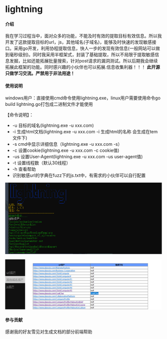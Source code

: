 # lightning

#### 介绍
我在学习过程当中，面对众多的功能，不能及时有效的提取目标有效信息。所以我开发了这款提取目标的url，js，其他域名(子域名)，能够及时快速的发现敏感接口。采用go开发，利用协程提取信息，快人一步的发现有效信息(一般网站可以做到毫秒级别)。同时我采用半框架式，封装了基础提取，所以不局限于提取敏感信息发掘，比如还能拓展批量搜索，针对post请求的漏洞测试。所以后期我会继续拓展此框架的功能。同时感兴趣的小伙伴也可以拓展.信息收集利器！！！ **此开源只做学习交流。严禁用于非法用途！** 
#### 使用说明
windows用户：直接使用cmd命令使用lightning.exe，linux用户需要使用命令go build  lightning.go打包成二进制文件才能使用

【命令说明】：

- -u 目标的域名(lightning.exe -u xxx.com)
- -i 生成html文档(lightning.exe -u xxx.com -i 生成html的名称 会生成在tem文件下)
- -s cmd中显示详细信息（lightning.exe -u xxx.com -s）
- -c 设置cookie(lightning.exe -u xxx.com -c cookie值)
- -us 设置User-Agent(lightning.exe -u xxx.com -us user-agent值)
- -t 设置线程数（默认30线程）
- -h 查看帮助
- 识别敏感url的字典在fuzz下的js.txt中，有需求的小伙伴可以自行配置

![输入图片说明](1.png)

![输入图片说明](2.png)

#### 参与贡献
感谢我的好友雪见对生成文档的部分前端帮助
